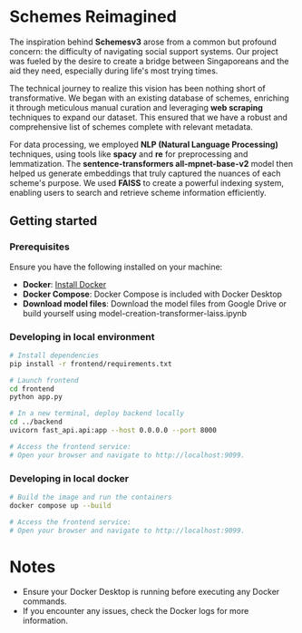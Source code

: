 # Schemes Reimagined

The inspiration behind **Schemesv3** arose from a common but profound concern: the difficulty of navigating social support systems. Our project was fueled by the desire to create a bridge between Singaporeans and the aid they need, especially during life's most trying times.

The technical journey to realize this vision has been nothing short of transformative. We began with an existing database of schemes, enriching it through meticulous manual curation and leveraging **web scraping** techniques to expand our dataset. This ensured that we have a robust and comprehensive list of schemes complete with relevant metadata.

For data processing, we employed **NLP (Natural Language Processing)** techniques, using tools like **spacy** and **re** for preprocessing and lemmatization. The **sentence-transformers all-mpnet-base-v2** model then helped us generate embeddings that truly captured the nuances of each scheme's purpose. We used **FAISS** to create a powerful indexing system, enabling users to search and retrieve scheme information efficiently.


## Getting started
### Prerequisites

Ensure you have the following installed on your machine:

- **Docker**: [Install Docker](https://docs.docker.com/get-docker/)
- **Docker Compose**: Docker Compose is included with Docker Desktop
- **Download model files**: Download the model files from Google Drive or build yourself using model-creation-transformer-laiss.ipynb 

### Developing in local environment
```bash
# Install dependencies
pip install -r frontend/requirements.txt

# Launch frontend
cd frontend
python app.py

# In a new terminal, deploy backend locally
cd ../backend
uvicorn fast_api.api:app --host 0.0.0.0 --port 8000

# Access the frontend service:
# Open your browser and navigate to http://localhost:9099.
```

### Developing in local docker
```bash
# Build the image and run the containers
docker compose up --build

# Access the frontend service:
# Open your browser and navigate to http://localhost:9099.
```

# Notes
- Ensure your Docker Desktop is running before executing any Docker commands.
- If you encounter any issues, check the Docker logs for more information.
